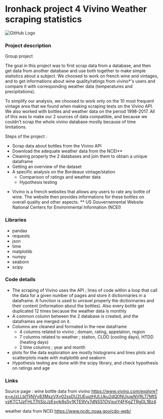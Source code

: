 # Ironhack project 4 Vivino Weather scraping statistics

![GitHub Logo](https://lh3.googleusercontent.com/proxy/nzoUqGROtfLUFXp_oESuIMJ2ht8XGF2TA4--YwI2uQx2A5Nm4SLLcorsbXyDoS8tNFJ7eWay-1bgDUKTCTf-NZlPD-iAByFyK5X5GXOoCvSt8J7jWgr9UvZRXIVSOuAe)

### Project description
Group project

The goal in this project was to first scrap data from a database, and then get data from another database and use both together to make simple statistics about a subject. We choosed to work on french wine and vintages, and to get informations about wine quality/ratings from vivino*'s users and compare it with corresponding weather data (temperatures and precipitations).

To simplify our analysis, we choosed to work only on the 10 most frequent vintage area that we found when making scraping tests on the Vivino API. We also worked with bottles and weather data on the period 1998-2017. All of this was to make our 2 sources of data compatible, and because we couldn't scrap the whole vivino database mostly because of time limitations.

Steps of the project :
- Scrap data about bottles from the Vivino API
- Download the adequate weather data from the NCEI**
- Cleaning properly the 2 databases and join them to obtain a unique dataframe
- Getting an overview of the dataset
- A specific analysis on the Bordeaux vintage/station
  - Comparison of ratings and weather data
  - Hypothesis testing

* Vivino is a french websites that allows any users to rate any bottle of wine. The website then provides informations for these bottles on overall quality and other aspects.
** US Gouvernemental Website National Centers for Environmental Information (NCEI)

### Libraries

- pandas
- requests
- json
- time
- matplotlib
- numpy
- seaborn
- scipy

### Code details

- The scraping of Vivino uses the API ; lines of code within a loop that call the data for a given number of pages and store it dictionnaries in a dataframe. A function is used to unravel properly the dictionnaries and their content (information about the bottles).
Also every bottle get duplicated 12 times because the weather data is monthly
- A common column between the 2 database is created, and the dataframes are merged on it.
- Columns are cleaned and formated in the new dataframe
  - 4 columns related to vivino ; domain, rating, appelation, region
  - 7 columns related to weather ; station, CLDD (cooling days), HTDD (heating days)
  - 2 time columns ; year and month
- plots for the data exploration are mostly histograms and lines plots and scatterplots made with matplotlib and seaborn
- Hypothesis testing are done with the scipy library, and check hypothesis on ratings and age

### Links

Source page : wine bottle data from vivino https://www.vivino.com/explore?e=eJzLLbI11jNVy83MszVXy02ssDU2UEuutHULUku2dQ0NUiuwNVRLT7MtSyzKTC1JzFHLT7ItSizJzEsvjk8sSy1KTE9Vy7dNSS1OVisviY4FKgZTRgDL1Bz4

weather data from NCEI https://www.ncdc.noaa.gov/cdo-web/
